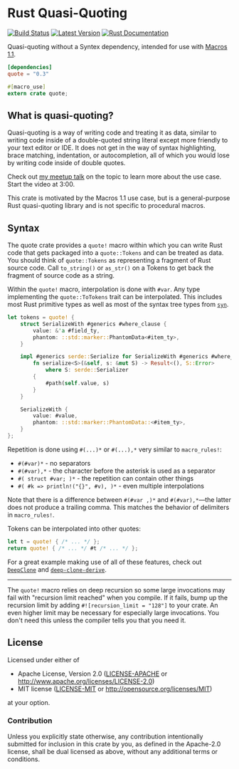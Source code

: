 Rust Quasi-Quoting
==================

[![Build Status](https://api.travis-ci.org/dtolnay/quote.svg?branch=master)](https://travis-ci.org/dtolnay/quote)
[![Latest Version](https://img.shields.io/crates/v/quote.svg)](https://crates.io/crates/quote)
[![Rust Documentation](https://img.shields.io/badge/api-rustdoc-blue.svg)](https://docs.rs/quote/)

Quasi-quoting without a Syntex dependency, intended for use with [Macros
1.1](https://github.com/rust-lang/rfcs/blob/master/text/1681-macros-1.1.md).

```toml
[dependencies]
quote = "0.3"
```

```rust
#[macro_use]
extern crate quote;
```

## What is quasi-quoting?

Quasi-quoting is a way of writing code and treating it as data, similar to
writing code inside of a double-quoted string literal except more friendly to
your text editor or IDE. It does not get in the way of syntax highlighting,
brace matching, indentation, or autocompletion, all of which you would lose by
writing code inside of double quotes.

Check out
[my meetup talk](https://air.mozilla.org/rust-meetup-december-2016-12-15/)
on the topic to learn more about the use case. Start the video at 3:00.

This crate is motivated by the Macros 1.1 use case, but is a general-purpose
Rust quasi-quoting library and is not specific to procedural macros.

## Syntax

The quote crate provides a `quote!` macro within which you can write Rust code
that gets packaged into a `quote::Tokens` and can be treated as data. You should
think of `quote::Tokens` as representing a fragment of Rust source code. Call
`to_string()` or `as_str()` on a Tokens to get back the fragment of source code
as a string.

Within the `quote!` macro, interpolation is done with `#var`. Any type
implementing the `quote::ToTokens` trait can be interpolated. This includes most
Rust primitive types as well as most of the syntax tree types from
[`syn`](https://github.com/dtolnay/syn).

```rust
let tokens = quote! {
    struct SerializeWith #generics #where_clause {
        value: &'a #field_ty,
        phantom: ::std::marker::PhantomData<#item_ty>,
    }

    impl #generics serde::Serialize for SerializeWith #generics #where_clause {
        fn serialize<S>(&self, s: &mut S) -> Result<(), S::Error>
            where S: serde::Serializer
        {
            #path(self.value, s)
        }
    }

    SerializeWith {
        value: #value,
        phantom: ::std::marker::PhantomData::<#item_ty>,
    }
};
```

Repetition is done using `#(...)*` or `#(...),*` very similar to `macro_rules!`:

- `#(#var)*` - no separators
- `#(#var),*` - the character before the asterisk is used as a separator
- `#( struct #var; )*` - the repetition can contain other things
- `#( #k => println!("{}", #v), )*` - even multiple interpolations

Note that there is a difference between `#(#var ,)*` and `#(#var),*`—the latter
does not produce a trailing comma. This matches the behavior of delimiters in
`macro_rules!`.

Tokens can be interpolated into other quotes:

```rust
let t = quote! { /* ... */ };
return quote! { /* ... */ #t /* ... */ };
```

For a great example making use of all of these features, check out [`DeepClone`]
and [`deep-clone-derive`].

[`DeepClone`]: https://github.com/asajeffrey/deep-clone
[`deep-clone-derive`]: https://github.com/asajeffrey/deep-clone/blob/master/deep-clone-derive/lib.rs

---

The `quote!` macro relies on deep recursion so some large invocations may fail
with "recursion limit reached" when you compile. If it fails, bump up the
recursion limit by adding `#![recursion_limit = "128"]` to your crate. An even
higher limit may be necessary for especially large invocations. You don't need
this unless the compiler tells you that you need it.

## License

Licensed under either of

 * Apache License, Version 2.0 ([LICENSE-APACHE](LICENSE-APACHE) or http://www.apache.org/licenses/LICENSE-2.0)
 * MIT license ([LICENSE-MIT](LICENSE-MIT) or http://opensource.org/licenses/MIT)

at your option.

### Contribution

Unless you explicitly state otherwise, any contribution intentionally submitted
for inclusion in this crate by you, as defined in the Apache-2.0 license, shall
be dual licensed as above, without any additional terms or conditions.
